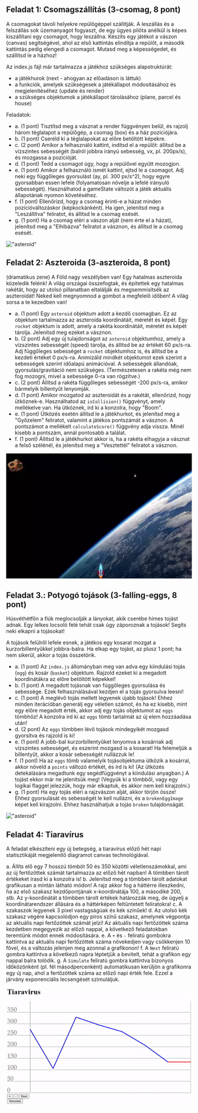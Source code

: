 ## Feladat 1: Csomagszállítás (3-csomag, 8 pont)

A csomagokat távoli helyekre repülőgéppel szállítják. A leszállás és a felszállás sok üzemanyagot fogyaszt, de egy ügyes pilóta anélkül is képes kiszállítani egy csomagot, hogy leszállna. Készíts egy játékot a vászon (canvas) segítségével, ahol az első kattintás elindítja a repülőt, a második kattintás pedig elengedi a csomagot. Mutasd meg a képességedet, és szállítsd le a házhoz!

Az index.js fájl már tartalmazza a játékhoz szükséges alapstruktúrát:

- a játékhurok (next - ahogyan az előadáson is láttuk)
- a funkciók, amelyek szükségesek a játékállapot módosításához és megjelenítéséhez (update és render)
- a szükséges objektumok a játékállapot tárolásához (plane, parcel és house)

Feladatok:

- a. (1 pont) Tisztítsd meg a vásznat a render függvényen belül, és rajzolj három téglalapot a repülőgép, a csomag (box) és a ház pozíciójára.
- b. (1 pont) Cseréld ki a téglalapokat az előre betöltött képekre.
- c. (2 pont) Amikor a felhasználó kattint, indítsd el a repülőt: állítsd be a vízszintes sebességét (balról jobbra irányú sebesség, vx, pl. 200px/s), és mozgassa a pozícióját.
- d. (1 pont) Tedd a csomagot úgy, hogy a repülővel együtt mozogjon.
- e. (1 pont) Amikor a felhasználó ismét kattint, ejtsd le a csomagot. Adj neki egy függőleges gyorsulást (ay, pl. 300 px/s^2), hogy egyre gyorsabban essen lefelé (folyamatosan növelje a lefelé irányuló sebességét). Használhatod a gameState változót a játék aktuális állapotának nyomon követéséhez.
- f. (1 pont) Ellenőrizd, hogy a csomag érinti-e a házat minden pozícióváltozáskor (képkockánként). Ha igen, jelenítsd meg a "Leszállítva" feliratot, és állítsd le a csomag esését.
- g. (1 pont) Ha a csomag eléri a vászon alját (nem érte el a házat), jelenítsd meg a "Elhibázva" feliratot a vásznon, és állítsd le a csomag esését.

!["asteroid"](./pics/f1.gif)


## Feladat 2: Aszteroida (3-aszteroida, 8 pont)

(dramatikus zene) A Föld nagy veszélyben van! Egy hatalmas aszteroida közeledik felénk! A világ országai összefogtak, és építettek egy hatalmas rakétát, hogy az utolsó pillanatban eltalálják és megsemmisítsék az aszteroidát! Neked kell megnyomnod a gombot a megfelelő időben! A világ sorsa a te kezedben van!

- a. (1 pont) Egy `asteroid` objektum adott a kezdő csomagban. Ez az objektum tartalmazza az aszteroida koordinátáit, méretét és képét. Egy `rocket` objektum is adott, amely a rakéta koordinátáit, méretét és képét tárolja. Jelenítsd meg ezeket a vásznon.
- b. (2 pont) Adj egy új tulajdonságot az `asteroid` objektumhoz, amely a vízszintes sebességét (speed) tárolja, és állítsd be az értékét 60 px/s-ra. Adj függőleges sebességet a `rocket` objektumhoz is, és állítsd be a kezdeti értéket 0 px/s-ra. Animizáld mindkét objektumot ezek szerint a sebességek szerint időalapú animációval. A sebességek állandóak, gyorsulás/gravitáció nem szükséges. (Természetesen a rakéta még nem fog mozogni, mivel a sebessége 0-ra van rögzítve.)
- c. (2 pont) Állítsd a rakéta függőleges sebességét -200 px/s-ra, amikor bármelyik billentyűt lenyomják.
- d. (1 pont) Amikor mozgatod az aszteroidát és a rakétát, ellenőrizd, hogy ütköznek-e. Használhatod az `isCollision()` függvényt, amely mellékelve van. Ha ütköznek, írd ki a konzolra, hogy "Boom".
- e. (1 pont) Ütközés esetén állítsd le a játékhurkot, és jelenítsd meg a "Győzelem" feliratot, valamint a játékos pontszámát a vásznon. A pontszámot a mellékelt `calculateScore()` függvény adja vissza. Minél kisebb a pontszám, annál pontosabb a találat.
- f. (1 pont) Állítsd le a játékhurkot akkor is, ha a rakéta elhagyja a vásznat a felső szélénél, és jelenítsd meg a "Vesztettél" feliratot a vásznon.

!["asteroid"](./pics/f2.webp)

## Feladat 3.: Potyogó tojások (3-falling-eggs, 8 pont)

Húsvéthétfőn a fiúk meglocsolják a lányokat, akik cserébe hímes tojást adnak. Egy lelkes locsoló felé tehát csak úgy záporoznak a tojások! Segíts neki elkapni a tojásokat!

A tojások felülről lefele esnek, a játékos egy kosarat mozgat a kurzorbillentyűkkel jobbra-balra. Ha elkap egy tojást, az plusz 1 pont; ha nem sikerül, akkor a tojás összetörik.

- a. (1 pont) Az `index.js` állományban meg van adva egy kiindulási tojás (`egg`) és kosár (`basket`) objektum. Rajzold ezeket ki a megadott koordinátákra az előre betöltött képekkel!
- b. (1 pont) A megadott tojásnak van függőleges gyorsulása és sebessége. Ezek felhasználásával kezdjen el a tojás gyorsulva leesni!
- c. (1 pont) A meglévő tojás mellett legyenek újabb tojások! Ehhez minden iterációban generálj egy véletlen számot, és ha ez kisebb, mint egy előre megadott érték, akkor adj egy tojás objektumot az `eggs` tömbhöz! A konzolra írd ki az `eggs` tömb tartalmát az új elem hozzáadása után!
- d. (2 pont) Az `eggs` tömbben lévő tojások mindegyikét mozgasd gyorsítva és rajzold is ki!
- e. (1 pont) A jobb-bal kurzorbillentyűket lenyomva a kosárnak adj vízszintes sebességet, és eszerint mozgasd is a kosarat! Ha felemeljük a billentyűt, akkor a kosár sebességét nullázzuk le!
- f. (1 pont) Ha az `eggs` tömb valamelyik tojásobjektuma ütközik a kosárral, akkor növeld a `points` változó értékét, és írd is ki! (Az ütközés detekálására megadtunk egy segédfüggvényt a kiindulási anyagban.) A tojást ekkor már ne jelenítsük meg! (Vegyük ki a tömbből, vagy egy logikai flaggel jelezzük, hogy már elkaptuk, és akkor nem kell kirajzolni.)
- g. (1 pont) Ha egy tojás eléri a rajzvászon alját, akkor törjön össze! Ehhez gyorsulását és sebességét le kell nullázni, és a `brokenEggImage` képet kell kirajzolni. Ehhez használhatjuk a tojás `broken` tulajdonságát.

!["asteroid"](./pics/f3.gif)

## Feladat 4: Tiaravírus
A feladat elkészíteni egy új betegség, a tiaravírus előző hét napi statisztikáját megjelenítő diagramot canvas technológiával.

a. Állíts elő egy 7 hosszú tömböt 50 és 350 közötti véletlenszámokkal, ami az új fertőzöttek számát tartalmazza az előző hét napban! A tömbben tárolt értékeket írasd ki a konzolra is!
b. Jelenítsd meg a tömbben tárolt adatokat grafikusan a mintán látható módon! A rajz akkor fog a háttérre illeszkedni, ha az első szakasz kezdőpontjának x-koordinátája 100, a másodiké 200, stb. Az y-koordinátát a tömbben tárolt értékek határozzák meg, de ügyelj a koordinátarendszer állására és a háttérképen feltüntetett feliratokra!
c. A szakaszok legyenek 3 pixel vastagságúak és kék színűek!
d. Az utolsó kék szakasz végére kapcsolódjon egy piros színű szakasz, amelynek végpontja az aktuális napi fertőzöttek számát jelzi! Az aktuális napi fertőzöttek száma kezdetben megegyezik az előző nappal, a következő feladatokban teremtünk módot ennek módosítására.
e. A `+` és `-` feliratú gombokra kattintva az aktuális napi fertőzöttek száma növekedjen vagy csökkenjen 10 fővel, és a változás jelenjen meg azonnal a grafikonon!
f. A `Next` feliratú gombra kattintva a következő napra léptetjük a bevitelt, tehát a grafikon egy nappal balra tolódik.
g. A `Simulate` feliratú gombra kattintva bizonyos időközönként (pl. fél másodpercenként) automatikusan kerüljön a grafikonra egy új nap, ahol a fertőzöttek száma az előző napi érték fele. Ezzel a járvány exponenciális lecsengését szimuláljuk.

!["asteroid"](./pics/f4.gif)
